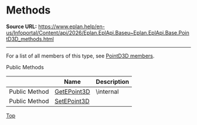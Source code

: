 # Methods

**Source URL:** https://www.eplan.help/en-us/Infoportal/Content/api/2026/Eplan.EplApi.Baseu~Eplan.EplApi.Base.PointD3D_methods.html

---

For a list of all members of this type, see [PointD3D members](Eplan.EplApi.Baseu~Eplan.EplApi.Base.PointD3D_members.html).

Public Methods

|  | Name | Description |
| --- | --- | --- |
| Public Method | [GetEPoint3D](Eplan.EplApi.Baseu~Eplan.EplApi.Base.PointD3D~GetEPoint3D.html) | \internal |
| Public Method | [SetEPoint3D](Eplan.EplApi.Baseu~Eplan.EplApi.Base.PointD3D~SetEPoint3D.html) |  |

[Top](#top)
